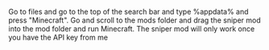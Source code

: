 Go to files and go to the top of the search bar and type %appdata% and press "Minecraft". Go and scroll to the mods folder and drag the sniper mod into the mod folder and run Minecraft. The sniper mod will only work once you have the API key from me
